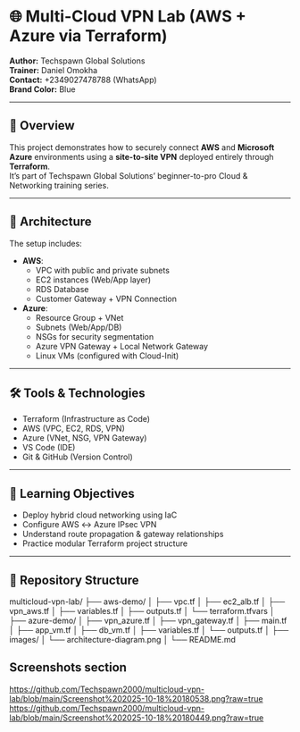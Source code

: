 # 🌐 Multi-Cloud VPN Lab (AWS + Azure via Terraform)

**Author:** Techspawn Global Solutions  
**Trainer:** Daniel Omokha  
**Contact:** +2349027478788 (WhatsApp)  
**Brand Color:** Blue  

---

## 🚀 Overview
This project demonstrates how to securely connect **AWS** and **Microsoft Azure** environments using a **site-to-site VPN** deployed entirely through **Terraform**.  
It’s part of Techspawn Global Solutions’ beginner-to-pro Cloud & Networking training series.

---

## 🧩 Architecture
The setup includes:
- **AWS**:
  - VPC with public and private subnets  
  - EC2 instances (Web/App layer)  
  - RDS Database  
  - Customer Gateway + VPN Connection  
- **Azure**:
  - Resource Group + VNet  
  - Subnets (Web/App/DB)  
  - NSGs for security segmentation  
  - Azure VPN Gateway + Local Network Gateway  
  - Linux VMs (configured with Cloud-Init)

---

## 🛠️ Tools & Technologies
- Terraform (Infrastructure as Code)
- AWS (VPC, EC2, RDS, VPN)
- Azure (VNet, NSG, VPN Gateway)
- VS Code (IDE)
- Git & GitHub (Version Control)

---

## 🧠 Learning Objectives
- Deploy hybrid cloud networking using IaC  
- Configure AWS ↔ Azure IPsec VPN  
- Understand route propagation & gateway relationships  
- Practice modular Terraform project structure  

---

## 📁 Repository Structure
multicloud-vpn-lab/
├── aws-demo/
│ ├── vpc.tf
│ ├── ec2_alb.tf
│ ├── vpn_aws.tf
│ ├── variables.tf
│ ├── outputs.tf
│ └── terraform.tfvars
│
├── azure-demo/
│ ├── vpn_azure.tf
│ ├── vpn_gateway.tf
│ ├── main.tf
│ ├── app_vm.tf
│ ├── db_vm.tf
│ ├── variables.tf
│ └── outputs.tf
│
├── images/
│ └── architecture-diagram.png
│
└── README.md

##  Screenshots section
https://github.com/Techspawn2000/multicloud-vpn-lab/blob/main/Screenshot%202025-10-18%20180538.png?raw=true
https://github.com/Techspawn2000/multicloud-vpn-lab/blob/main/Screenshot%202025-10-18%20180449.png?raw=true

